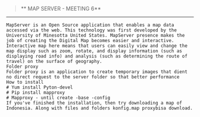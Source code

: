 >**	MAP SERVER - MEETING 6**
----------------------------


	MapServer is an Open Source application that enables a map data accessed via the web. This technology was first developed by the University of Minesotta United States. MapServer presence makes the job of creating the Digital Map becomes easier and interactive. Interactive map here means that users can easily view and change the map display such as zoom, rotate, and display information (such as displaying road info) and analysis (such as determining the route of travel) on the surface of geography.
	Folder proxy
	Folder proxy is an application to create temporary images that dient no direct request to the server folder so that better performance
	How to install
	# Yum install Pyton-devel
	# Pip install mapproxy
	# Mapproxy - until create -base -config
	If you've finished the installation, then try downloading a map of Indonesia. Along with files and folders konfig.map proxybisa download.








